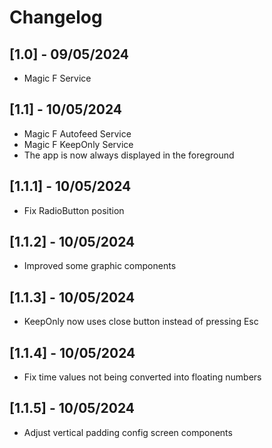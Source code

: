 # Changelog

## [1.0] - 09/05/2024

- Magic F Service

## [1.1] - 10/05/2024

- Magic F Autofeed Service
- Magic F KeepOnly Service
- The app is now always displayed in the foreground

## [1.1.1] - 10/05/2024

- Fix RadioButton position

## [1.1.2] - 10/05/2024

- Improved some graphic components

## [1.1.3] - 10/05/2024

- KeepOnly now uses close button instead of pressing Esc

## [1.1.4] - 10/05/2024

- Fix time values not being converted into floating numbers

## [1.1.5] - 10/05/2024

- Adjust vertical padding config screen components
